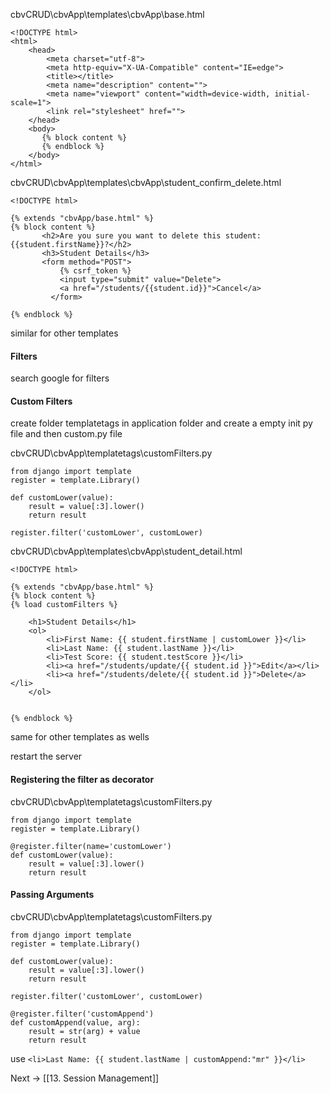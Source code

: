 
cbvCRUD\cbvApp\templates\cbvApp\base.html
```
<!DOCTYPE html>
<html>
    <head>
        <meta charset="utf-8">
        <meta http-equiv="X-UA-Compatible" content="IE=edge">
        <title></title>
        <meta name="description" content="">
        <meta name="viewport" content="width=device-width, initial-scale=1">
        <link rel="stylesheet" href="">
    </head>
    <body>
       {% block content %}
       {% endblock %}
    </body>
</html>
```

cbvCRUD\cbvApp\templates\cbvApp\student_confirm_delete.html
```
<!DOCTYPE html>

{% extends "cbvApp/base.html" %}
{% block content %}
       <h2>Are you sure you want to delete this student: {{student.firstName}}?</h2>
       <h3>Student Details</h3>
       <form method="POST">
           {% csrf_token %}
           <input type="submit" value="Delete">
           <a href="/students/{{student.id}}">Cancel</a>
         </form>
        
{% endblock %}
```

similar for other templates

#### Filters
search google for filters

#### Custom Filters

create folder templatetags in application folder and create a empty init py file and then custom.py file

cbvCRUD\cbvApp\templatetags\customFilters.py
```
from django import template
register = template.Library()

def customLower(value):
    result = value[:3].lower()
    return result

register.filter('customLower', customLower)
```

cbvCRUD\cbvApp\templates\cbvApp\student_detail.html
```
<!DOCTYPE html>

{% extends "cbvApp/base.html" %}
{% block content %}
{% load customFilters %}
    
    <h1>Student Details</h1>
    <ol>
        <li>First Name: {{ student.firstName | customLower }}</li>
        <li>Last Name: {{ student.lastName }}</li>
        <li>Test Score: {{ student.testScore }}</li>
        <li><a href="/students/update/{{ student.id }}">Edit</a></li>
        <li><a href="/students/delete/{{ student.id }}">Delete</a></li>
    </ol>
        

{% endblock %}
```
same for other templates as wells

restart the server

#### Registering the filter as decorator

cbvCRUD\cbvApp\templatetags\customFilters.py
```
from django import template
register = template.Library()

@register.filter(name='customLower')
def customLower(value):
    result = value[:3].lower()
    return result
```

#### Passing Arguments

cbvCRUD\cbvApp\templatetags\customFilters.py
```
from django import template
register = template.Library()

def customLower(value):
    result = value[:3].lower()
    return result

register.filter('customLower', customLower)

@register.filter('customAppend')
def customAppend(value, arg):
    result = str(arg) + value
    return result
```

use 
`<li>Last Name: {{ student.lastName | customAppend:"mr" }}</li>`

Next -> [[13. Session Management]]